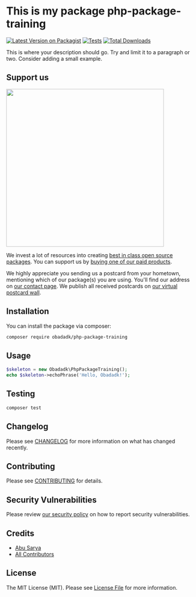 # This is my package php-package-training

[![Latest Version on Packagist](https://img.shields.io/packagist/v/obadadk/php-package-training.svg?style=flat-square)](https://packagist.org/packages/obadadk/php-package-training)
[![Tests](https://github.com/obadadk/php-package-training/actions/workflows/run-tests.yml/badge.svg?branch=main)](https://github.com/obadadk/php-package-training/actions/workflows/run-tests.yml)
[![Total Downloads](https://img.shields.io/packagist/dt/obadadk/php-package-training.svg?style=flat-square)](https://packagist.org/packages/obadadk/php-package-training)

This is where your description should go. Try and limit it to a paragraph or two. Consider adding a small example.

## Support us

[<img src="https://github-ads.s3.eu-central-1.amazonaws.com/php-package-training.jpg?t=1" width="419px" />](https://spatie.be/github-ad-click/php-package-training)

We invest a lot of resources into creating [best in class open source packages](https://spatie.be/open-source). You can support us by [buying one of our paid products](https://spatie.be/open-source/support-us).

We highly appreciate you sending us a postcard from your hometown, mentioning which of our package(s) you are using. You'll find our address on [our contact page](https://spatie.be/about-us). We publish all received postcards on [our virtual postcard wall](https://spatie.be/open-source/postcards).

## Installation

You can install the package via composer:

```bash
composer require obadadk/php-package-training
```

## Usage

```php
$skeleton = new Obadadk\PhpPackageTraining();
echo $skeleton->echoPhrase('Hello, Obadadk!');
```

## Testing

```bash
composer test
```

## Changelog

Please see [CHANGELOG](CHANGELOG.md) for more information on what has changed recently.

## Contributing

Please see [CONTRIBUTING](.github/CONTRIBUTING.md) for details.

## Security Vulnerabilities

Please review [our security policy](../../security/policy) on how to report security vulnerabilities.

## Credits

- [Abu Sarya](https://github.com/obadadk)
- [All Contributors](../../contributors)

## License

The MIT License (MIT). Please see [License File](LICENSE.md) for more information.
